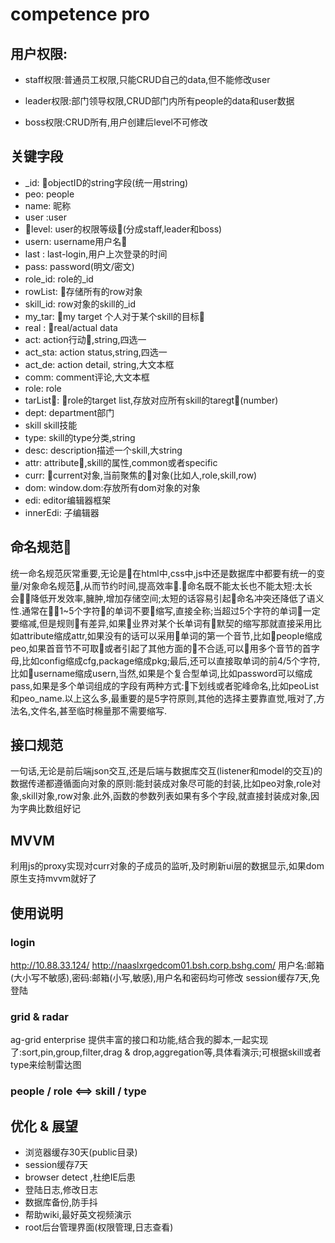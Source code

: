 # competence pro

## 用户权限:

- staff权限:普通员工权限,只能CRUD自己的data,但不能修改user

- leader权限:部门领导权限,CRUD部门内所有people的data和user数据

- boss权限:CRUD所有,用户创建后level不可修改
	

## 关键字段

- _id: objectID的string字段(统一用string)
- peo: people
- name: 昵称
- user :user
- level: user的权限等级(分成staff,leader和boss)
- usern: username用户名
- last : last-login,用户上次登录的时间
- pass: password(明文/密文)
- role_id: role的_id
- rowList: 存储所有的row对象
- skill_id: row对象的skill的_id
- my_tar: my target 个人对于某个skill的目标
- real : real/actual data
- act: action行动,string,四选一
- act_sta: action status,string,四选一
- act_de: action detail, string,大文本框
- comm: comment评论,大文本框
- role: role
- tarList: role的target list,存放对应所有skill的taregt(number)
- dept: department部门
- skill skill技能
- type: skill的type分类,string
- desc: description描述一个skill,大string
- attr: attribute,skill的属性,common或者specific
- curr: current对象,当前聚焦的对象(比如人,role,skill,row)
- dom: window.dom:存放所有dom对象的对象
- edi: editor编辑器框架
- innerEdi: 子编辑器

## 命名规范

统一命名规范灰常重要,无论是在html中,css中,js中还是数据库中都要有统一的变量/对象命名规范,从而节约时间,提高效率.命名既不能太长也不能太短:太长会降低开发效率,臃肿,增加存储空间;太短的话容易引起命名冲突还降低了语义性.通常在1~5个字符的单词不要缩写,直接全称;当超过5个字符的单词一定要缩减,但是规则有差异,如果业界对某个长单词有默契的缩写那就直接采用比如attribute缩成attr,如果没有的话可以采用单词的第一个音节,比如people缩成peo,如果首音节不可取或者引起了其他方面的不合适,可以用多个音节的首字母,比如config缩成cfg,package缩成pkg;最后,还可以直接取单词的前4/5个字符,比如username缩成usern,当然,如果是个复合型单词,比如password可以缩成pass,如果是多个单词组成的字段有两种方式:下划线或者驼峰命名,比如peoList和peo_name.以上这么多,最重要的是5字符原则,其他的选择主要靠直觉,哦对了,方法名,文件名,甚至临时棉量那不需要缩写.


## 接口规范

一句话,无论是前后端json交互,还是后端与数据库交互(listener和model的交互)的数据传递都遵循面向对象的原则:能封装成对象尽可能的封装,比如peo对象,role对象,skill对象,row对象.此外,函数的参数列表如果有多个字段,就直接封装成对象,因为字典比数组好记

## MVVM

利用js的proxy实现对curr对象的子成员的监听,及时刷新ui层的数据显示,如果dom原生支持mvvm就好了

## 使用说明

### login
http://10.88.33.124/
http://naaslxrgedcom01.bsh.corp.bshg.com/
用户名:邮箱(大小写不敏感),密码:邮箱(小写,敏感),用户名和密码均可修改
session缓存7天,免登陆

### grid & radar

ag-grid enterprise 提供丰富的接口和功能,结合我的脚本,一起实现了:sort,pin,group,filter,drag & drop,aggregation等,具体看演示;可根据skill或者type来绘制雷达图

### people / role <==> skill / type



## 优化 & 展望

- 浏览器缓存30天(public目录)
- session缓存7天
- browser detect ,杜绝IE后患
- 登陆日志,修改日志
- 数据库备份,防手抖
- 帮助wiki,最好英文视频演示
- root后台管理界面(权限管理,日志查看)